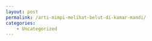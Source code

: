 ```yaml
---
layout: post
permalink: /arti-mimpi-melihat-belut-di-kamar-mandi/
categories:
    - Uncategorized
---
```


